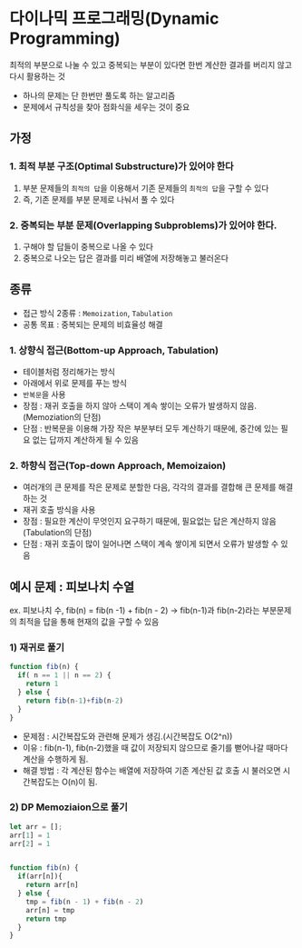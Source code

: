 # 다이나믹 프로그래밍(Dynamic Programming)
최적의 부분으로 나눌 수 있고 중복되는 부분이 있다면 한번 계산한 결과를 버리지 않고 다시 활용하는 것
- 하나의 문제는 단 한번만 풀도록 하는 알고리즘
- 문제에서 규칙성을 찾아 점화식을 세우는 것이 중요

## 가정
### 1. 최적 부분 구조(Optimal Substructure)가 있어야 한다
1) 부분 문제들의 `최적의 답`을 이용해서 기존 문제들의 `최적의 답`을 구할 수 있다
2) 즉, 기존 문제를 부분 문제로 나눠서 풀 수 있다

### 2. 중복되는 부분 문제(Overlapping Subproblems)가 있어야 한다.
1) 구해야 할 답들이 중복으로 나올 수 있다
2) 중복으로 나오는 답은 결과를 미리 배열에 저장해놓고 불러온다

## 종류
- 접근 방식 2종류 : `Memoization`, `Tabulation`
- 공통 목표 : 중복되는 문제의 비효율성 해결

### 1. 상향식 접근(Bottom-up Approach, Tabulation)
- 테이블처럼 정리해가는 방식
- 아래에서 위로 문제를 푸는 방식
- `반복문`을 사용
- 장점 : 재귀 호출을 하지 않아 스택이 계속 쌓이는 오류가 발생하지 않음.(Memoziation의 단점)
- 단점 : 반복문을 이용해 가장 작은 부분부터 모두 계산하기 때문에, 중간에 있는 필요 없는 답까지 계산하게 될 수 있음

### 2. 하향식 접근(Top-down Approach, Memoizaion)
- 여러개의 큰 문제를 작은 문제로 분할한 다음, 각각의 결과를 결합해 큰 문제를 해결하는 것
- 재귀 호출 방식을 사용
- 장점 : 필요한 계산이 무엇인지 요구하기 때문에, 필요없는 답은 계산하지 않음(Tabulation의 단점)
- 단점 : 재귀 호출이 많이 일어나면 스택이 계속 쌓이게 되면서 오류가 발생할 수 있음

## 예시 문제 : 피보나치 수열
ex. 피보나치 수, fib(n) = fib(n -1) + fib(n - 2)
-> fib(n-1)과 fib(n-2)라는 부분문제의 최적을 답을 통해 현재의 값을 구할 수 있음

### 1) 재귀로 풀기
```js
function fib(n) {
  if( n == 1 || n == 2) {
    return 1
  } else {
    return fib(n-1)+fib(n-2)
  }
}
```
- 문제점 : 시간복잡도와 관련해 문제가 생김.(시간복잡도 O(2^n)) 
- 이유 : fib(n-1), fib(n-2)했을 때 값이 저장되지 않으므로 줄기를 뻗어나갈 때마다 계산을 수행하게 됨.
- 해결 방법 : 각 계산된 함수는 배열에 저장하여 기존 계산된 값 호출 시 불러오면 시간복잡도는 O(n)이 됨.

### 2) DP Memoziaion으로 풀기
```js
let arr = [];
arr[1] = 1
arr[2] = 1


function fib(n) {
  if(arr[n]){
    return arr[n]
  } else {
    tmp = fib(n - 1) + fib(n - 2)
    arr[n] = tmp
    return tmp
  }
}
```